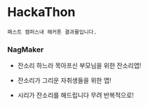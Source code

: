# HackaThon

```
패스트 캠퍼스내 해커톤 결과물입니다.
```

### NagMaker

- 잔소리 하느라 목아프신 부모님을 위한 잔소리앱!
- 잔소리가 그리운 자취생들을 위한 앱!

- 시리가 잔소리를 해드립니다 무려 반복적으로!
